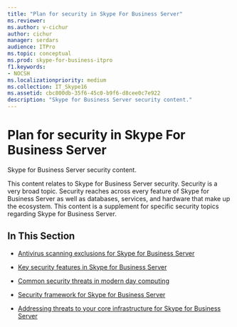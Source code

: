 ```yaml
---
title: "Plan for security in Skype For Business Server"
ms.reviewer: 
ms.author: v-cichur
author: cichur
manager: serdars
audience: ITPro
ms.topic: conceptual
ms.prod: skype-for-business-itpro
f1.keywords:
- NOCSH
ms.localizationpriority: medium
ms.collection: IT_Skype16
ms.assetid: cbc800db-35f6-45c0-b9f6-d8cee0c7e922
description: "Skype for Business Server security content."
---
```


# Plan for security in Skype For Business Server 
 
Skype for Business Server security content. 
  
This content relates to Skype for Business Server security. Security is a very broad topic. Security reaches across every feature of Skype for Business Server as well as databases, services, and hardware that make up the ecosystem. This content is a supplement for specific security topics regarding Skype for Business Server.
  
## In This Section

- [Antivirus scanning exclusions for Skype for Business Server](antivirus.md)
    
- [Key security features in Skype for Business Server](key-security.md)
    
- [Common security threats in modern day computing](common-threats.md)
    
- [Security framework for Skype for Business Server](security-framework.md)
    
- [Addressing threats to your core infrastructure for Skype for Business Server](addressing-threats.md)
    

